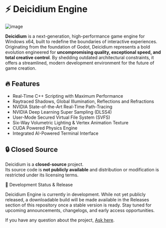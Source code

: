 # ⚡ Deicidium Engine 
![image](https://github.com/user-attachments/assets/cce3a445-c9a4-4bd7-8940-7aa1cde284fe)

**Deicidium** is a next-generation, high-performance game engine for Windows x64, built to redefine the boundaries of interactive experiences. Originating from the foundation of Godot, Deicidium represents a bold evolution engineered for **uncompromising quality, exceptional speed, and total creative control**. By shedding outdated architectural constraints, it offers a streamlined, modern development environment for the future of game creation.

## 🔥 Features  
- Real-Time C++ Scripting with Maximum Performance
- Raytraced Shadows, Global Illumination, Reflections and Refractions  
- NVIDIA State-of-the-Art Real-Time Path-Tracing 
- NVIDIA Deep Learning Super Sampling (DLSS4)
- User-Mode Secured Virtual File System (SVFS)
- Six-Way Volumetric Lighting & Vertex Animation Texture
- CUDA Powered Physics Engine
- Integrated AI-Powered Terminal Interface

## 🔒 Closed Source  

Deicidium is a **closed-source** project.  
Its source code is **not publicly available** and distribution or modification is restricted under its licensing terms.

🚧 Development Status & Release

Deicidium Engine is currently in development.
While not yet publicly released, a downloadable build will be made available in the Releases section of this repository once a stable version is ready.
Stay tuned for upcoming announcements, changelogs, and early access opportunities.

If you have any question about the project, [Ask here](https://github.com/Jenova-Framework/J.E.N.O.V.A/discussions/categories/deicidium).
